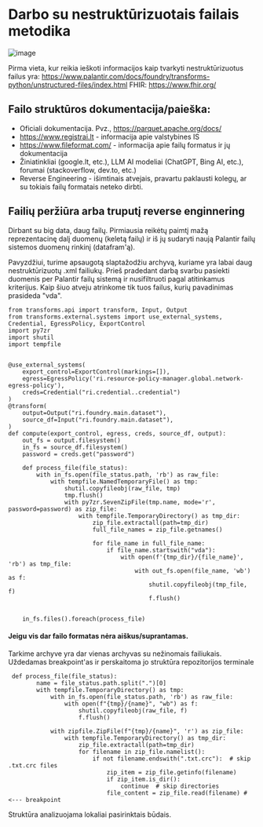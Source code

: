 
# Darbo su nestruktūrizuotais failais metodika

![image](https://github.com/DataAIchemist/palantir_nestrukt/assets/68922285/6e00418a-e1fa-43c8-8a80-48393a116f00)

Pirma vieta, kur reikia ieškoti informacijos kaip tvarkyti nestruktūrizuotus failus yra:
https://www.palantir.com/docs/foundry/transforms-python/unstructured-files/index.html 
FHIR: https://www.fhir.org/


## Failo struktūros dokumentacija/paieška:
* Oficiali dokumentacija. Pvz., https://parquet.apache.org/docs/ 
* https://www.registrai.lt - informacija apie valstybines IS
*  https://www.fileformat.com/ - informacija apie failų formatus ir jų dokumentacija
* Žiniatinkliai (google.lt, etc.), LLM AI modeliai (ChatGPT, Bing AI, etc.), forumai (stackoverflow, dev.to, etc.)
* Reverse Engineering - išimtinais atvejais, pravartu paklausti kolegų, ar su tokiais failų formatais neteko dirbti.


## Failių peržiūra arba truputį reverse enginnering

Dirbant su big data, daug failų. Pirmiausia reikėtų paimtį mažą reprezentacinę dalį duomenų (keletą failų) ir iš jų sudaryti naują Palantir failų sistemos duomenų rinkinį (datafram'ą).

Pavyzdžiui, turime apsaugotą slaptažodžiu archyvą, kuriame yra
labai daug nestruktūrizuotų .xml failiukų. Prieš pradedant darbą 
svarbu pasiekti duomenis per Palantir failų sistemą ir nusifiltruoti pagal atitinkamus kriterijus. Kaip šiuo atveju atrinkome tik tuos failus, kurių pavadinimas prasideda "vda". 
```
from transforms.api import transform, Input, Output
from transforms.external.systems import use_external_systems, Credential, EgressPolicy, ExportControl
import py7zr
import shutil
import tempfile


@use_external_systems(
    export_control=ExportControl(markings=[]),
    egress=EgressPolicy('ri.resource-policy-manager.global.network-egress-policy'),
    creds=Credential("ri.credential..credential")
)
@transform(
    output=Output("ri.foundry.main.dataset"),
    source_df=Input("ri.foundry.main.dataset"),
)
def compute(export_control, egress, creds, source_df, output):
    out_fs = output.filesystem()
    in_fs = source_df.filesystem()
    password = creds.get("password")

    def process_file(file_status):
        with in_fs.open(file_status.path, 'rb') as raw_file:
            with tempfile.NamedTemporaryFile() as tmp:
                shutil.copyfileobj(raw_file, tmp)
                tmp.flush()
                with py7zr.SevenZipFile(tmp.name, mode='r', password=password) as zip_file:
                    with tempfile.TemporaryDirectory() as tmp_dir:
                        zip_file.extractall(path=tmp_dir)
                        full_file_names = zip_file.getnames()

                        for file_name in full_file_name:
			                if file_name.startswith("vda"):
                                with open(f'{tmp_dir}/{file_name}', 'rb') as tmp_file:
                                    with out_fs.open(file_name, 'wb') as f:
                                        shutil.copyfileobj(tmp_file, f)
                                        f.flush()


    in_fs.files().foreach(process_file)
```

#### Jeigu vis dar failo formatas nėra aiškus/suprantamas.

Tarkime archyve yra dar vienas archyvas su nežinomais failiukais. Uždedamas breakpoint'as ir perskaitoma jo struktūra repozitorijos terminale
```
 def process_file(file_status):
        name = file_status.path.split(".")[0]
        with tempfile.TemporaryDirectory() as tmp:
            with in_fs.open(file_status.path, 'rb') as raw_file:
                with open(f"{tmp}/{name}", "wb") as f:
                    shutil.copyfileobj(raw_file, f)
                    f.flush()

            with zipfile.ZipFile(f"{tmp}/{name}", 'r') as zip_file:
                with tempfile.TemporaryDirectory() as tmp_dir:
                    zip_file.extractall(path=tmp_dir)
                    for filename in zip_file.namelist():
                        if not filename.endswith(".txt.crc"):  # skip .txt.crc files
                            zip_item = zip_file.getinfo(filename)
                            if zip_item.is_dir():
                                continue  # skip directories
                            file_content = zip_file.read(filename) # <--- breakpoint
```

Struktūra analizuojama lokaliai pasirinktais būdais.


